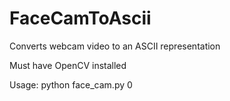 # FaceCamToAscii
Converts webcam video to an ASCII representation

Must have OpenCV installed

Usage:
python face_cam.py 0
